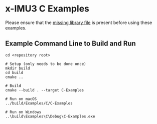 # x-IMU3 C Examples

Please ensure that the [missing library file](https://github.com/xioTechnologies/x-IMU3-Software/blob/main/x-IMU3-API/Rust/target/release/README.md) is present before using these examples.

## Example Command Line to Build and Run

```
cd <repository root>

# Setup (only needs to be done once)
mkdir build
cd build
cmake ..

# Build
cmake --build . --target C-Examples

# Run on macOS
../build/Examples/C/C-Examples

# Run on Windows
..\build\Examples\C\Debug\C-Examples.exe
```
